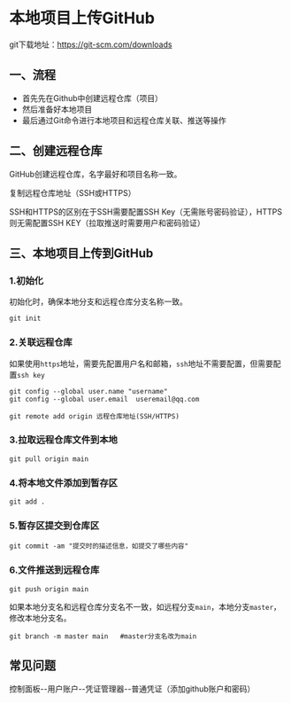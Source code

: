 # 本地项目上传GitHub

git下载地址：https://git-scm.com/downloads

## 一、流程

- 首先先在Github中创建远程仓库（项目）
- 然后准备好本地项目
- 最后通过Git命令进行本地项目和远程仓库关联、推送等操作

## 二、创建远程仓库

GitHub创建远程仓库，名字最好和项目名称一致。

复制远程仓库地址（SSH或HTTPS）

SSH和HTTPS的区别在于SSH需要配置SSH Key（无需账号密码验证），HTTPS则无需配置SSH KEY（拉取推送时需要用户和密码验证）

## 三、本地项目上传到GitHub

### 1.初始化

初始化时，确保本地分支和远程仓库分支名称一致。

```shell
git init
```

### 2.关联远程仓库

如果使用`https`地址，需要先配置用户名和邮箱，`ssh`地址不需要配置，但需要配置`ssh key`

```shell
git config --global user.name "username"
git config --global user.email  useremail@qq.com
```

```shell
git remote add origin 远程仓库地址(SSH/HTTPS)
```

### 3.拉取远程仓库文件到本地

```shell
git pull origin main
```

### 4.将本地文件添加到暂存区

```shell
git add .
```

### 5.暂存区提交到仓库区

```shell
git commit -am "提交时的描述信息，如提交了哪些内容"
```

### 6.文件推送到远程仓库

```shell
git push origin main
```

如果本地分支名和远程仓库分支名不一致，如远程分支`main`，本地分支`master`，修改本地分支名。

```shell
git branch -m master main   #master分支名改为main
```

## 常见问题

控制面板--用户账户--凭证管理器--普通凭证（添加github账户和密码）
